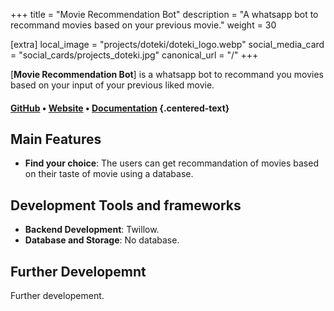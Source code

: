 +++
title = "Movie Recommendation Bot"
description = "A whatsapp bot to recommand movies based on your previous movie."
weight = 30

[extra]
local_image = "projects/doteki/doteki_logo.webp"
social_media_card = "social_cards/projects_doteki.jpg"
canonical_url = "/"
+++

[**Movie Recommendation Bot**] is a whatsapp bot to recommand you movies based on your input of your previous liked movie.

#### [GitHub](https://github.com/vitamin2025/movie_recommendation_withWP) • [Website](/) • [Documentation](/) {.centered-text}


## Main Features

- **Find your choice**: The users can get recommandation of movies based on their taste of movie using a database.


## Development Tools and frameworks

- **Backend Development**: Twillow.
- **Database and Storage**: No database.


## Further Developemnt

Further developement.

